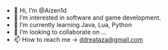 - 👋 Hi, I’m @Aizen1d
- 👀 I’m interested in software and game development.
- 🌱 I’m currently learning Java, Lua, Python
- 💞️ I’m looking to collaborate on ...
- 📫 How to reach me -> ddreataza@gmail.com

<!---
Aizen1d/Aizen1d is a ✨ special ✨ repository because its `README.md` (this file) appears on your GitHub profile.
You can click the Preview link to take a look at your changes.
--->
